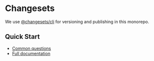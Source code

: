 # Changesets

We use [@changesets/cli](https://github.com/changesets/changesets) for versioning and publishing in this monorepo.

## Quick Start
- [Common questions](https://github.com/changesets/changesets/blob/main/docs/common-questions.md)
- [Full documentation](https://github.com/changesets/changesets)